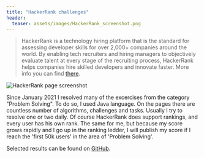 ```yaml
---
title: "HackerRank challenges"
header:
  teaser: assets/images/HackerRank_screenshot.png
---
```


>  HackerRank is a technology hiring platform that is the standard for assessing developer skills for over 2,000+ companies around the world. By enabling tech recruiters and hiring managers to objectively evaluate talent at every stage of the recruiting process, HackerRank helps companies hire skilled developers and innovate faster.
> More info you can find [there](https://www.hackerrank.com/about-us). 

<img src="{{ site.url }}{{ site.baseurl }}/assets/images/HackerRank_screenshot.png" alt="HackerRank page screenshot">

Since January 2021 I resolved many of the excercises from the category "Problem Solving". To do so, I used Java language. On the pages there are countless number of algorithms, challenges and tasks. Usually I try to resolve one or two daily.
Of course HackerRank does support rankings, and every user has his own rank. The same for me, but because my score grows rapidly and I go up in the ranking ledder, I will publish my score if I reach the 'first 50k users' in the area of 'Problem Solving'. 

Selected results can be found on [GitHub](https://github.com/AdamSajewicz/HackerRank "Adam Sajewicz's resolution for HackerRank / Problem Solving Java excercises"). 
